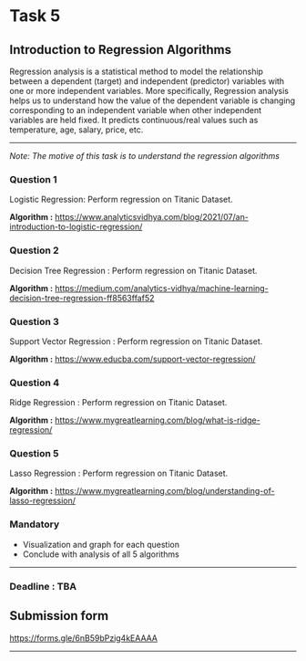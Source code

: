 # Task 5

## Introduction to Regression Algorithms

Regression analysis is a statistical method to model the relationship between a dependent (target) and independent (predictor) variables with one or more independent variables. More specifically, Regression analysis helps us to understand how the value of the dependent variable is changing corresponding to an independent variable when other independent variables are held fixed. It predicts continuous/real values such as temperature, age, salary, price, etc.

<hr />

*Note: The motive of this task is to understand the regression algorithms*

### Question 1 

Logistic Regression: Perform regression on Titanic Dataset. 

**Algorithm :** https://www.analyticsvidhya.com/blog/2021/07/an-introduction-to-logistic-regression/

### Question 2 

Decision Tree Regression : Perform regression on Titanic Dataset. 

**Algorithm :** https://medium.com/analytics-vidhya/machine-learning-decision-tree-regression-ff8563ffaf52


### Question 3

Support Vector Regression : Perform regression on Titanic Dataset. 

**Algorithm :** https://www.educba.com/support-vector-regression/

### Question 4 

Ridge Regression : Perform regression on Titanic Dataset. 

**Algorithm :** https://www.mygreatlearning.com/blog/what-is-ridge-regression/

### Question 5 

Lasso Regression : Perform regression on Titanic Dataset.

**Algorithm :** https://www.mygreatlearning.com/blog/understanding-of-lasso-regression/



### Mandatory 
- Visualization and graph for each question 
- Conclude with analysis of all 5 algorithms
<hr >

### Deadline : TBA 
## Submission form
https://forms.gle/6nB59bPzig4kEAAAA
<hr >
